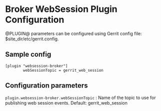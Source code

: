 Broker WebSession Plugin Configuration
======================

@PLUGIN@ parameters can be configured using Gerrit config file: $site_dir/etc/gerrit.config.

Sample config
---------------------

```
[plugin "websession-broker"]
        webSessionTopic = gerrit_web_session
```

Configuration parameters
---------------------

`plugin.websession-broker.webSessionTopic`
:	Name of the topic to use for publishing web session events.
	Default: gerrit\_web\_session